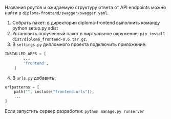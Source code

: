 Названия роутов и ожидаемую структуру ответа от API endpoints можно найти в `diploma-frontend/swagger/swagger.yaml`. 
1. Собрать пакет: в директории diploma-frontend выполнить команду python setup.py sdist
2. Установить полученный пакет в виртуальное окружение: `pip install dist/diploma_frontend-0.6.tar.gz`. 
3. В `settings.py` дипломного проекта подключить приложение:
```python
INSTALLED_APPS = [
        ...
        'frontend',
    ]
```
4. В `urls.py` добавить:
```python
urlpatterns = [
    path("", include("frontend.urls")),
    ...
]
```
Если запустить сервер разработки: `python manage.py runserver`